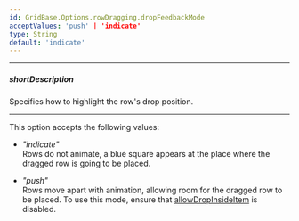 ```yaml
---
id: GridBase.Options.rowDragging.dropFeedbackMode
acceptValues: 'push' | 'indicate'
type: String
default: 'indicate'
---
```

---
##### shortDescription
Specifies how to highlight the row's drop position.

---
This option accepts the following values:

- *"indicate"*    
  Rows do not animate, a blue square appears at the place where the dragged row is going to be placed.

- *"push"*    
  Rows move apart with animation, allowing room for the dragged row to be placed. To use this mode, ensure that [allowDropInsideItem](/api-reference/10%20UI%20Widgets/GridBase/1%20Configuration/rowDragging/allowDropInsideItem.md '{basewidgetpath}/Configuration/rowDragging/#allowDropInsideItem') is disabled.

